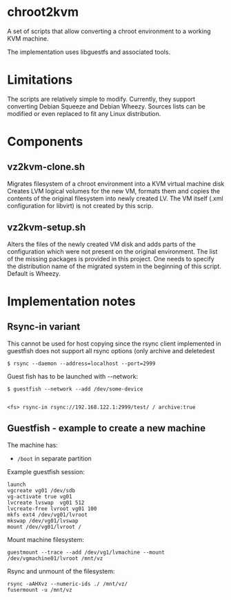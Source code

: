 # chroot2kvm
A set of scripts that allow converting a chroot environment to a working KVM machine.

The implementation uses libguestfs and associated tools.

# Limitations

The scripts are relatively simple to modify. Currently, they support converting Debian Squeeze and Debian Wheezy.
Sources lists can be modified or even replaced to fit any Linux distribution.

# Components

## vz2kvm-clone.sh

Migrates filesystem of a chroot environment into a KVM virtual machine disk
Creates LVM logical volumes for the new VM, formats them and copies the contents of the original filesystem into newly created LV.
The VM itself (.xml configuration for libvirt) is not created by this scrip.

## vz2kvm-setup.sh

Alters the files of the newly created VM disk and adds parts of the configuration which were not present on the original environment.
The list of the missing packages is provided in this project.
One needs to specify the distribution name of the migrated system in the beginning of this script. Default is Wheezy.


# Implementation notes

## Rsync-in variant

This cannot be used for host copying since the rsync client
implemented in guestfish does not support all rsync options
(only archive and deletedest

    $ rsync --daemon --address=localhost --port=2999


Guest fish has to be launched with --network:

    $ guestfish --network --add /dev/some-device
  

    <fs> rsync-in rsync://192.168.122.1:2999/test/ / archive:true


## Guestfish - example to create a new machine

The machine has:

  - `/boot` in separate partition
  


Example guestfish session:

    launch  
    vgcreate vg01 /dev/sdb
    vg-activate true vg01
    lvcreate lvswap  vg01 512
    lvcreate-free lvroot vg01 100
    mkfs ext4 /dev/vg01/lvroot
    mkswap /dev/vg01/lvswap
    mount /dev/vg01/lvroot /


Mount machine filesystem:

    guestmount --trace --add /dev/vg1/lvmachine --mount /dev/vgmachine01/lvroot /mnt/vz

Rsync and unmount of the filesystem:

    rsync -aAHXvz --numeric-ids ./ /mnt/vz/
    fusermount -u /mnt/vz

